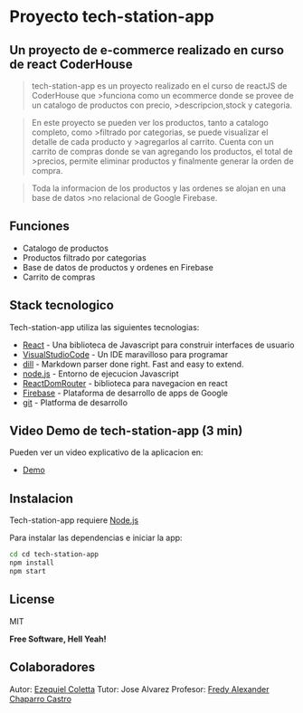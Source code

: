 # Proyecto tech-station-app
## Un proyecto de e-commerce realizado en curso de react CoderHouse


>tech-station-app es un proyecto realizado en el curso de reactJS de CoderHouse que >funciona como un ecommerce donde se provee de un catalogo de productos con precio, >descripcion,stock y categoria. 

>En este proyecto se pueden ver los productos, tanto a catalogo completo, como >filtrado por categorias, se puede visualizar el detalle de cada producto y >agregarlos al carrito.
>Cuenta con un carrito de compras donde se van agregando los productos, el total de >precios, permite eliminar productos y finalmente generar la orden de compra.

>Toda la informacion de los productos y las ordenes se alojan en una base de datos >no relacional de Google Firebase.

## Funciones

- Catalogo de productos
- Productos filtrado por categorias
- Base de datos de productos y ordenes en Firebase
- Carrito de compras

## Stack tecnologico

Tech-station-app utiliza las siguientes tecnologias:

- [React] - Una biblioteca de Javascript para construir interfaces de usuario
- [VisualStudioCode] - Un IDE maravilloso para programar
- [dill] - Markdown parser done right. Fast and easy to extend.
- [node.js] - Entorno de ejecucion Javascript
- [ReactDomRouter] - biblioteca para navegacion en react
- [Firebase] - Plataforma de desarrollo de apps de Google
- [git] - Platforma de desarrollo

## Video Demo de tech-station-app (3 min)

Pueden ver un video explicativo de la aplicacion en:
- [Demo] 

## Instalacion 

Tech-station-app requiere [Node.js](https://nodejs.org/)

Para instalar las dependencias e iniciar la app: 

```sh
cd cd tech-station-app
npm install
npm start
```

## License

MIT

**Free Software, Hell Yeah!**

   [dill]: <https://github.com/joemccann/dillinger>
   [node.js]: <http://nodejs.org>
   [React]: <https://es.reactjs.org/>
   [VisualStudioCode]: <https://code.visualstudio.com/>
   [ReactDomRouter]: <https://reactrouter.com/en/main>
   [Firebase]: <https://firebase.google.com/>
   [git]: <https://github.com/>
   [Ezequiel Coletta]: <https://www.linkedin.com/in/elcoletta/>
   [Fredy Alexander Chaparro Castro]: <https://www.linkedin.com/in/fredychaparro/>
   [Demo]: <https://www.loom.com/share/ca6eb70441134be1ad2fc355b05d2de3>
   
   ## Colaboradores
   
   Autor: [Ezequiel Coletta]
   Tutor: Jose Alvarez
   Profesor: [Fredy Alexander Chaparro Castro]
